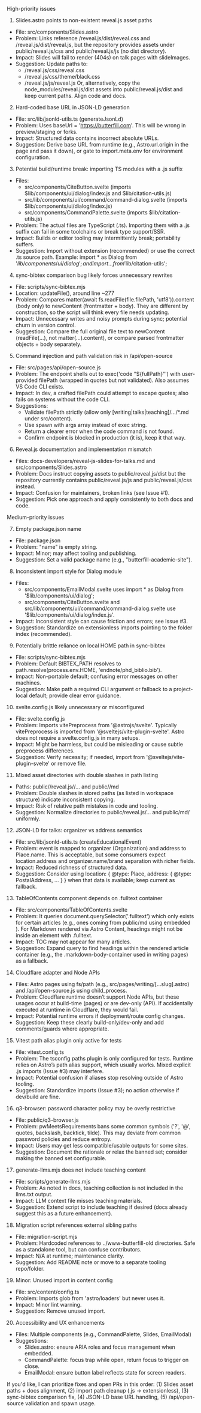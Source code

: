 High-priority issues

1) Slides.astro points to non-existent reveal.js asset paths
- File: src/components/Slides.astro
- Problem: Links reference /reveal.js/dist/reveal.css and /reveal.js/dist/reveal.js, but the repository provides assets under public/reveal.js/css and public/reveal.js/js (no dist directory).
- Impact: Slides will fail to render (404s) on talk pages with slideImages.
- Suggestion: Update paths to:
  - /reveal.js/css/reveal.css
  - /reveal.js/css/theme/black.css
  - /reveal.js/js/reveal.js
  Or, alternatively, copy the node_modules/reveal.js/dist assets into public/reveal.js/dist and keep current paths. Align code and docs.

2) Hard-coded base URL in JSON-LD generation
- File: src/lib/jsonld-utils.ts (generateJsonLd)
- Problem: Uses baseUrl = 'https://butterfill.com'. This will be wrong in preview/staging or forks.
- Impact: Structured data contains incorrect absolute URLs.
- Suggestion: Derive base URL from runtime (e.g., Astro.url.origin in the page and pass it down), or gate to import.meta.env for environment configuration.

3) Potential build/runtime break: importing TS modules with a .js suffix
- Files:
  - src/components/CiteButton.svelte (imports $lib/components/ui/dialog/index.js and $lib/citation-utils.js)
  - src/lib/components/ui/command/command-dialog.svelte (imports $lib/components/ui/dialog/index.js)
  - src/components/CommandPalette.svelte (imports $lib/citation-utils.js)
- Problem: The actual files are TypeScript (.ts). Importing them with a .js suffix can fail in some toolchains or break type support/SSR.
- Impact: Builds or editor tooling may intermittently break; portability suffers.
- Suggestion: Import without extension (recommended) or use the correct .ts source path. Example: import * as Dialog from '$lib/components/ui/dialog'; and import { ... } from '$lib/citation-utils';

4) sync-bibtex comparison bug likely forces unnecessary rewrites
- File: scripts/sync-bibtex.mjs
- Location: updateFile(), around line ~277
- Problem: Compares matter(await fs.readFile(file.filePath, 'utf8')).content (body only) to newContent (frontmatter + body). They are different by construction, so the script will think every file needs updating.
- Impact: Unnecessary writes and noisy prompts during sync; potential churn in version control.
- Suggestion: Compare the full original file text to newContent (readFile(...), not matter(...).content), or compare parsed frontmatter objects + body separately.

5) Command injection and path validation risk in /api/open-source
- File: src/pages/api/open-source.js
- Problem: The endpoint shells out to exec('code "${fullPath}"') with user-provided filePath (wrapped in quotes but not validated). Also assumes VS Code CLI exists.
- Impact: In dev, a crafted filePath could attempt to escape quotes; also fails on systems without the code CLI.
- Suggestions:
  - Validate filePath strictly (allow only [writing|talks|teaching]/.../*.md under src/content).
  - Use spawn with args array instead of exec string.
  - Return a clearer error when the code command is not found.
  - Confirm endpoint is blocked in production (it is), keep it that way.

6) Reveal.js documentation and implementation mismatch
- Files: docs-developers/reveal-js-slides-for-talks.md and src/components/Slides.astro
- Problem: Docs instruct copying assets to public/reveal.js/dist but the repository currently contains public/reveal.js/js and public/reveal.js/css instead.
- Impact: Confusion for maintainers, broken links (see Issue #1).
- Suggestion: Pick one approach and apply consistently to both docs and code.

Medium-priority issues

7) Empty package.json name
- File: package.json
- Problem: "name" is empty string.
- Impact: Minor; may affect tooling and publishing.
- Suggestion: Set a valid package name (e.g., "butterfill-academic-site").

8) Inconsistent import style for Dialog module
- Files:
  - src/components/EmailModal.svelte uses import * as Dialog from '$lib/components/ui/dialog';
  - src/components/CiteButton.svelte and src/lib/components/ui/command/command-dialog.svelte use '$lib/components/ui/dialog/index.js'.
- Impact: Inconsistent style can cause friction and errors; see Issue #3.
- Suggestion: Standardize on extensionless imports pointing to the folder index (recommended).

9) Potentially brittle reliance on local HOME path in sync-bibtex
- File: scripts/sync-bibtex.mjs
- Problem: Default BIBTEX_PATH resolves to path.resolve(process.env.HOME, 'endnote/phd_biblio.bib').
- Impact: Non-portable default; confusing error messages on other machines.
- Suggestion: Make path a required CLI argument or fallback to a project-local default; provide clear error guidance.

10) svelte.config.js likely unnecessary or misconfigured
- File: svelte.config.js
- Problem: Imports vitePreprocess from '@astrojs/svelte'. Typically vitePreprocess is imported from '@sveltejs/vite-plugin-svelte'. Astro does not require a svelte.config.js in many setups.
- Impact: Might be harmless, but could be misleading or cause subtle preprocess differences.
- Suggestion: Verify necessity; if needed, import from '@sveltejs/vite-plugin-svelte' or remove file.

11) Mixed asset directories with double slashes in path listing
- Paths: public//reveal.js//... and public//md
- Problem: Double slashes in stored paths (as listed in workspace structure) indicate inconsistent copying.
- Impact: Risk of relative path mistakes in code and tooling.
- Suggestion: Normalize directories to public/reveal.js/... and public/md/ uniformly.

12) JSON-LD for talks: organizer vs address semantics
- File: src/lib/jsonld-utils.ts (createEducationalEvent)
- Problem: event is mapped to organizer (Organization) and address to Place.name. This is acceptable, but some consumers expect location.address and organizer.name/brand separation with richer fields.
- Impact: Reduced richness of structured data.
- Suggestion: Consider using location: { @type: Place, address: { @type: PostalAddress, ... } } when that data is available; keep current as fallback.

13) TableOfContents component depends on .fulltext container
- File: src/components/TableOfContents.svelte
- Problem: It queries document.querySelector('.fulltext') which only exists for certain articles (e.g., ones coming from public/md using embedded <div class="fulltext">). For Markdown rendered via Astro Content, headings might not be inside an element with .fulltext.
- Impact: TOC may not appear for many articles.
- Suggestion: Expand query to find headings within the rendered article container (e.g., the .markdown-body-container used in writing pages) as a fallback.

14) Cloudflare adapter and Node APIs
- Files: Astro pages using fs/path (e.g., src/pages/writing/[...slug].astro) and /api/open-source.js using child_process.
- Problem: Cloudflare runtime doesn’t support Node APIs, but these usages occur at build-time (pages) or are dev-only (API). If accidentally executed at runtime in Cloudflare, they would fail.
- Impact: Potential runtime errors if deployment/route config changes.
- Suggestion: Keep these clearly build-only/dev-only and add comments/guards where appropriate.

15) Vitest path alias plugin only active for tests
- File: vitest.config.ts
- Problem: The tsconfig paths plugin is only configured for tests. Runtime relies on Astro’s path alias support, which usually works. Mixed explicit .js imports (Issue #3) may interfere.
- Impact: Potential confusion if aliases stop resolving outside of Astro tooling.
- Suggestion: Standardize imports (Issue #3); no action otherwise if dev/build are fine.

16) q3-browser: password character policy may be overly restrictive
- File: public/q3-browser.js
- Problem: pwMeetsRequirements bans some common symbols ('?', '@', quotes, backslash, backtick, tilde). This may deviate from common password policies and reduce entropy.
- Impact: Users may get less compatible/usable outputs for some sites.
- Suggestion: Document the rationale or relax the banned set; consider making the banned set configurable.

17) generate-llms.mjs does not include teaching content
- File: scripts/generate-llms.mjs
- Problem: As noted in docs, teaching collection is not included in the llms.txt output.
- Impact: LLM context file misses teaching materials.
- Suggestion: Extend script to include teaching if desired (docs already suggest this as a future enhancement).

18) Migration script references external sibling paths
- File: migration-script.mjs
- Problem: Hardcoded references to ../www-butterfill-old directories. Safe as a standalone tool, but can confuse contributors.
- Impact: N/A at runtime; maintenance clarity.
- Suggestion: Add README note or move to a separate tooling repo/folder.

19) Minor: Unused import in content config
- File: src/content/config.ts
- Problem: Imports glob from 'astro/loaders' but never uses it.
- Impact: Minor lint warning.
- Suggestion: Remove unused import.

20) Accessibility and UX enhancements
- Files: Multiple components (e.g., CommandPalette, Slides, EmailModal)
- Suggestions:
  - Slides.astro: ensure ARIA roles and focus management when embedded.
  - CommandPalette: focus trap while open, return focus to trigger on close.
  - EmailModal: ensure button label reflects state for screen readers.

If you'd like, I can prioritize fixes and open PRs in this order: (1) Slides asset paths + docs alignment, (2) import path cleanup (.js → extensionless), (3) sync-bibtex comparison fix, (4) JSON-LD base URL handling, (5) /api/open-source validation and spawn usage.
